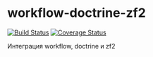 # workflow-doctrine-zf2

[![Build Status](https://secure.travis-ci.org/old-town/workflow-doctrine-zf2.svg?branch=dev)](https://secure.travis-ci.org/old-town/workflow-doctrine-zf2)
[![Coverage Status](https://coveralls.io/repos/old-town/workflow-doctrine-zf2/badge.svg?branch=dev&service=github)](https://coveralls.io/github/old-town/workflow-doctrine-zf2?branch=dev)


Интеграция workflow, doctrine и zf2




